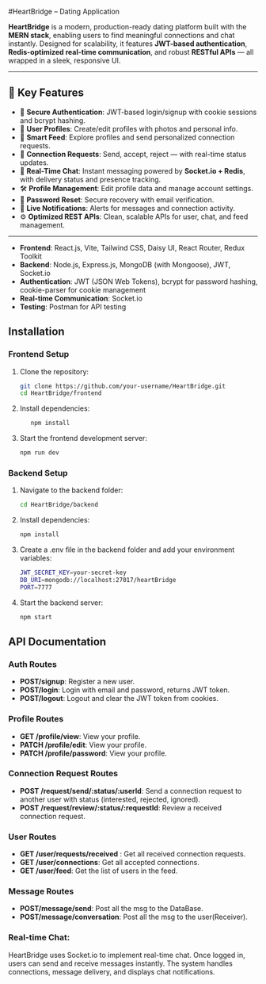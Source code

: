  #HeartBridge – Dating Application

**HeartBridge** is a modern, production-ready dating platform built with the **MERN stack**, enabling users to find meaningful connections and chat instantly. Designed for scalability, it features **JWT-based authentication**, **Redis-optimized real-time communication**, and robust **RESTful APIs** — all wrapped in a sleek, responsive UI.

---

## 🚀 Key Features

- 🔐 **Secure Authentication**: JWT-based login/signup with cookie sessions and bcrypt hashing.
- 👤 **User Profiles**: Create/edit profiles with photos and personal info.
- 📰 **Smart Feed**: Explore profiles and send personalized connection requests.
- 💌 **Connection Requests**: Send, accept, reject — with real-time status updates.
- 💬 **Real-Time Chat**: Instant messaging powered by **Socket.io + Redis**, with delivery status and presence tracking.
- 🛠 **Profile Management**: Edit profile data and manage account settings.
- 🔁 **Password Reset**: Secure recovery with email verification.
- 🔔 **Live Notifications**: Alerts for messages and connection activity.
- ⚙️ **Optimized REST APIs**: Clean, scalable APIs for user, chat, and feed management.

---
- **Frontend**: React.js, Vite, Tailwind CSS, Daisy UI, React Router, Redux Toolkit
- **Backend**: Node.js, Express.js, MongoDB (with Mongoose), JWT, Socket.io
- **Authentication**: JWT (JSON Web Tokens), bcrypt for password hashing, cookie-parser for cookie management
- **Real-time Communication**: Socket.io
- **Testing**: Postman for API testing

## Installation

### Frontend Setup

1. Clone the repository:
   ```bash
   git clone https://github.com/your-username/HeartBridge.git
   cd HeartBridge/frontend

2. Install dependencies:
   ```bash 
      npm install

3. Start the frontend development server:
   ```bash
   npm run dev

### Backend Setup

1. Navigate to the backend folder:
   ```bash
   cd HeartBridge/backend

2. Install dependencies:
   ```bash
   npm install

3. Create a .env file in the backend folder and add your environment variables:
   ```bash
   JWT_SECRET_KEY=your-secret-key
   DB_URI=mongodb://localhost:27017/heartBridge
   PORT=7777

4. Start the backend server:
   ```bash
   npm start

## API Documentation

### Auth Routes

- **POST/signup**: Register a new user.
- **POST/login**: Login with email and password, returns JWT token.
- **POST/logout**: Logout and clear the JWT token from cookies.

### Profile Routes

- **GET /profile/view**: View your profile.
- **PATCH /profile/edit**: View your profile.
- **PATCH /profile/password**: View your profile.


### Connection Request Routes

- **POST /request/send/:status/:userId**:  Send a connection request to another user with status (interested, rejected, ignored).
- **POST /request/review/:status/:requestId**: Review a received connection request.

### User Routes

- **GET /user/requests/received**
: Get all received connection requests.
- **GET /user/connections**: Get all accepted connections.
- **GET /user/feed**: 
 Get the list of users in the feed.

### Message Routes

- **POST/message/send**: Post all the msg to the DataBase.
- **POST/message/conversation**: Post all the msg to the user(Receiver). 

### Real-time Chat:
HeartBridge uses Socket.io to implement real-time chat. Once logged in, users can send and receive messages instantly. The system handles connections, message delivery, and displays chat notifications.


